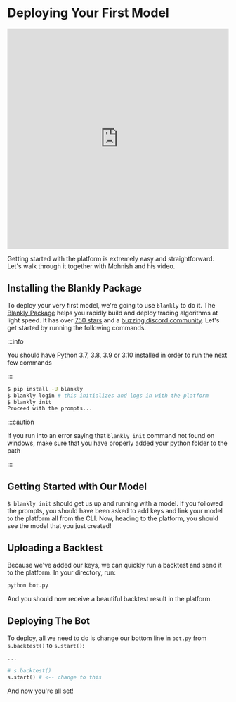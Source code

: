 # Deploying Your First Model

<iframe width="100%" height="500" src="https://www.youtube.com/embed/gBP6X20E-2g" title="YouTube video player" frameborder="0" allow="accelerometer; autoplay; clipboard-write; encrypted-media; gyroscope; picture-in-picture" allowfullscreen></iframe>

Getting started with the platform is extremely easy and straightforward. Let's walk through it together with Mohnish and his video.

## Installing the Blankly Package

To deploy your very first model, we're going to use `blankly` to do it. The [Blankly Package](https://blankly.finance) helps you rapidly build and deploy trading algorithms at light speed. It has over [750 stars](https://github.com/blankly-finance/blankly) and a [buzzing discord community](https://discord.gg/xJAjGEAXNS). Let's get started by running the following commands.

:::info

You should have Python 3.7, 3.8, 3.9 or 3.10 installed in order to run the next few commands

:::

```bash
$ pip install -U blankly
$ blankly login # this initializes and logs in with the platform
$ blankly init
Proceed with the prompts...
```

:::caution

If you run into an error saying that `blankly init` command not found on windows, make sure that you have properly added your python folder to the path

:::

## Getting Started with Our Model

`$ blankly init` should get us up and running with a model. If you followed the prompts, you should have been asked to add keys and link your model to the platform all from the CLI. Now, heading to the platform, you should see the model that you just created! 

## Uploading a Backtest

Because we've added our keys, we can quickly run a backtest and send it to the platform. In your directory, run:

```bash
python bot.py
```

And you should now receive a beautiful backtest result in the platform.

## Deploying The Bot

To deploy, all we need to do is change our bottom line in `bot.py` from `s.backtest()` to `s.start()`: 

```python title="bot.py"
...

# s.backtest()
s.start() # <-- change to this
````

And now you're all set!